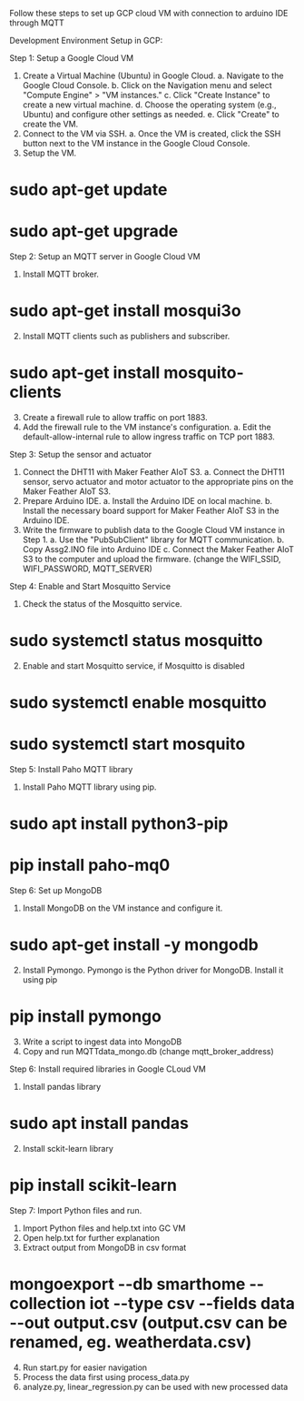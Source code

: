 Follow these steps to set up GCP cloud VM with connection to arduino IDE through MQTT

Development Environment Setup in GCP:

Step 1: Setup a Google Cloud VM
1) Create a Virtual Machine (Ubuntu) in Google Cloud.
a. Navigate to the Google Cloud Console.
b. Click on the Navigation menu and select "Compute Engine" > "VM instances."
c. Click "Create Instance" to create a new virtual machine.
d. Choose the operating system (e.g., Ubuntu) and configure other settings as needed.
e. Click "Create" to create the VM.
2) Connect to the VM via SSH.
a. Once the VM is created, click the SSH button next to the VM instance in the Google Cloud Console.
3) Setup the VM.
# sudo apt-get update
# sudo apt-get upgrade

Step 2: Setup an MQTT server in Google Cloud VM
1) Install MQTT broker.
# sudo apt-get install mosqui3o
2) Install MQTT clients such as publishers and subscriber.
# sudo apt-get install mosquito-clients
3) Create a firewall rule to allow traffic on port 1883.
4) Add the firewall rule to the VM instance's configuration.
a. Edit the default-allow-internal rule to allow ingress traffic on TCP port 1883.

Step 3: Setup the sensor and actuator
1) Connect the DHT11 with Maker Feather AIoT S3.
a. Connect the DHT11 sensor, servo actuator and motor actuator to the appropriate pins on the Maker Feather AIoT S3.
2) Prepare Arduino IDE.
a. Install the Arduino IDE on local machine.
b. Install the necessary board support for Maker Feather AIoT S3 in the Arduino IDE.
3) Write the firmware to publish data to the Google Cloud VM instance in Step 1.
a. Use the "PubSubClient" library for MQTT communication.
b. Copy Assg2.INO file into Arduino IDE
c. Connect the Maker Feather AIoT S3 to the computer and upload the firmware. (change the WIFI_SSID, WIFI_PASSWORD, MQTT_SERVER)

Step 4: Enable and Start Mosquitto Service
1) Check the status of the Mosquitto service.
# sudo systemctl status mosquitto
2) Enable and start Mosquitto service, if Mosquitto is disabled
# sudo systemctl enable mosquitto
# sudo systemctl start mosquito

Step 5: Install Paho MQTT library
1) Install Paho MQTT library using pip.
# sudo apt install python3-pip
# pip install paho-mq0
Step 6: Set up MongoDB
1) Install MongoDB on the VM instance and configure it.
# sudo apt-get install -y mongodb
2) Install Pymongo. Pymongo is the Python driver for MongoDB. Install it using pip
# pip install pymongo
3) Write a script to ingest data into MongoDB
4) Copy and run MQTTdata_mongo.db (change mqtt_broker_address)

Step 6: Install required libraries in Google CLoud VM
1) Install pandas library
# sudo apt install pandas
2) Install sckit-learn library
# pip install scikit-learn

Step 7: Import Python files and run.
1) Import Python files and help.txt into GC VM
2) Open help.txt for further explanation
3) Extract output from MongoDB in csv format
# mongoexport --db smarthome --collection iot --type csv --fields data --out output.csv (output.csv can be renamed, eg. weatherdata.csv)
4) Run start.py for easier navigation
5) Process the data first using process_data.py
6) analyze.py, linear_regression.py can be used with new processed data
